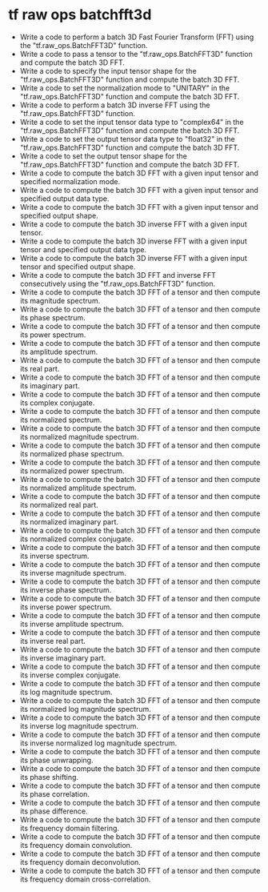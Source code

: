 # tf raw ops batchfft3d

- Write a code to perform a batch 3D Fast Fourier Transform (FFT) using the "tf.raw_ops.BatchFFT3D" function.
- Write a code to pass a tensor to the "tf.raw_ops.BatchFFT3D" function and compute the batch 3D FFT.
- Write a code to specify the input tensor shape for the "tf.raw_ops.BatchFFT3D" function and compute the batch 3D FFT.
- Write a code to set the normalization mode to "UNITARY" in the "tf.raw_ops.BatchFFT3D" function and compute the batch 3D FFT.
- Write a code to perform a batch 3D inverse FFT using the "tf.raw_ops.BatchFFT3D" function.
- Write a code to set the input tensor data type to "complex64" in the "tf.raw_ops.BatchFFT3D" function and compute the batch 3D FFT.
- Write a code to set the output tensor data type to "float32" in the "tf.raw_ops.BatchFFT3D" function and compute the batch 3D FFT.
- Write a code to set the output tensor shape for the "tf.raw_ops.BatchFFT3D" function and compute the batch 3D FFT.
- Write a code to compute the batch 3D FFT with a given input tensor and specified normalization mode.
- Write a code to compute the batch 3D FFT with a given input tensor and specified output data type.
- Write a code to compute the batch 3D FFT with a given input tensor and specified output shape.
- Write a code to compute the batch 3D inverse FFT with a given input tensor.
- Write a code to compute the batch 3D inverse FFT with a given input tensor and specified output data type.
- Write a code to compute the batch 3D inverse FFT with a given input tensor and specified output shape.
- Write a code to compute the batch 3D FFT and inverse FFT consecutively using the "tf.raw_ops.BatchFFT3D" function.
- Write a code to compute the batch 3D FFT of a tensor and then compute its magnitude spectrum.
- Write a code to compute the batch 3D FFT of a tensor and then compute its phase spectrum.
- Write a code to compute the batch 3D FFT of a tensor and then compute its power spectrum.
- Write a code to compute the batch 3D FFT of a tensor and then compute its amplitude spectrum.
- Write a code to compute the batch 3D FFT of a tensor and then compute its real part.
- Write a code to compute the batch 3D FFT of a tensor and then compute its imaginary part.
- Write a code to compute the batch 3D FFT of a tensor and then compute its complex conjugate.
- Write a code to compute the batch 3D FFT of a tensor and then compute its normalized spectrum.
- Write a code to compute the batch 3D FFT of a tensor and then compute its normalized magnitude spectrum.
- Write a code to compute the batch 3D FFT of a tensor and then compute its normalized phase spectrum.
- Write a code to compute the batch 3D FFT of a tensor and then compute its normalized power spectrum.
- Write a code to compute the batch 3D FFT of a tensor and then compute its normalized amplitude spectrum.
- Write a code to compute the batch 3D FFT of a tensor and then compute its normalized real part.
- Write a code to compute the batch 3D FFT of a tensor and then compute its normalized imaginary part.
- Write a code to compute the batch 3D FFT of a tensor and then compute its normalized complex conjugate.
- Write a code to compute the batch 3D FFT of a tensor and then compute its inverse spectrum.
- Write a code to compute the batch 3D FFT of a tensor and then compute its inverse magnitude spectrum.
- Write a code to compute the batch 3D FFT of a tensor and then compute its inverse phase spectrum.
- Write a code to compute the batch 3D FFT of a tensor and then compute its inverse power spectrum.
- Write a code to compute the batch 3D FFT of a tensor and then compute its inverse amplitude spectrum.
- Write a code to compute the batch 3D FFT of a tensor and then compute its inverse real part.
- Write a code to compute the batch 3D FFT of a tensor and then compute its inverse imaginary part.
- Write a code to compute the batch 3D FFT of a tensor and then compute its inverse complex conjugate.
- Write a code to compute the batch 3D FFT of a tensor and then compute its log magnitude spectrum.
- Write a code to compute the batch 3D FFT of a tensor and then compute its normalized log magnitude spectrum.
- Write a code to compute the batch 3D FFT of a tensor and then compute its inverse log magnitude spectrum.
- Write a code to compute the batch 3D FFT of a tensor and then compute its inverse normalized log magnitude spectrum.
- Write a code to compute the batch 3D FFT of a tensor and then compute its phase unwrapping.
- Write a code to compute the batch 3D FFT of a tensor and then compute its phase shifting.
- Write a code to compute the batch 3D FFT of a tensor and then compute its phase correlation.
- Write a code to compute the batch 3D FFT of a tensor and then compute its phase difference.
- Write a code to compute the batch 3D FFT of a tensor and then compute its frequency domain filtering.
- Write a code to compute the batch 3D FFT of a tensor and then compute its frequency domain convolution.
- Write a code to compute the batch 3D FFT of a tensor and then compute its frequency domain deconvolution.
- Write a code to compute the batch 3D FFT of a tensor and then compute its frequency domain cross-correlation.